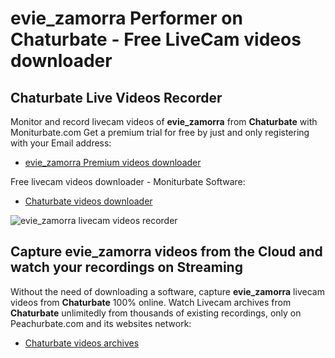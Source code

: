 # evie_zamorra Performer on Chaturbate - Free LiveCam videos downloader

## Chaturbate Live Videos Recorder

Monitor and record livecam videos of **evie_zamorra** from **Chaturbate** with Moniturbate.com
Get a premium trial for free by just and only registering with your Email address:
* [evie_zamorra Premium videos downloader](https://moniturbate.com/request-demo-licence-key.html)

Free livecam videos downloader - Moniturbate Software:
* [Chaturbate videos downloader](https://moniturbate.com/moniturbate-download-software.html)

![evie_zamorra livecam videos recorder](https://peachurnet.com/templates/moniturbate-software.png)


## Capture evie_zamorra videos from the Cloud and watch your recordings on Streaming

Without the need of downloading a software, capture **evie_zamorra** livecam videos from **Chaturbate** 100% online.
Watch Livecam archives from **Chaturbate** unlimitedly from thousands of existing recordings, only on Peachurbate.com and its websites network:
* [Chaturbate videos archives](https://peachurnet.com/)
